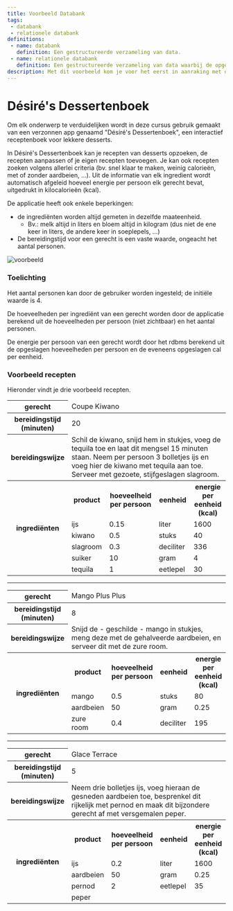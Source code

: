 ```yaml
---
title: Voorbeeld Databank
tags: 
 - databank
 - relationele databank
definitions: 
 - name: databank
   definition: Een gestructureerde verzameling van data.
 - name: relationele databank
   definition: Een gestructureerde verzameling van data waarbij de opgeslagen data wordt onderverdeeld in tabellen.
description: Met dit voorbeeld kom je voor het eerst in aanraking met data. Bekijk dit voorbeeld goed, want met deze data zullen we proberen een goede databank in elkaar te steken.
---
```


# Désiré's Dessertenboek

Om elk onderwerp te verduidelijken wordt in deze cursus gebruik gemaakt van een verzonnen app genaamd "Désiré's Dessertenboek", een interactief receptenboek voor lekkere desserts. 

In Désiré's Dessertenboek kan je recepten van desserts opzoeken, de recepten aanpassen of je eigen recepten toevoegen. Je kan ook recepten zoeken volgens allerlei criteria (bv. snel klaar te maken, weinig calorieën, met of zonder aardbeien, …). Uit de informatie van elk ingredient wordt automatisch afgeleid hoeveel energie per persoon elk gerecht bevat, uitgedrukt in kilocalorieën (kcal).

De applicatie heeft ook enkele beperkingen: 

 - de ingrediënten worden altijd gemeten in dezelfde maateenheid.
   - Bv.: melk altijd in liters en bloem altijd in kilogram 
     (dus niet de ene keer in liters, de andere keer in soeplepels, …)
 - De bereidingstijd voor een gerecht is een vaste waarde, ongeacht het aantal personen.
 
 
<img src="{{ site.baseurl }}/assets/img/db-inleiding_1.png" alt="voorbeeld" style="height: auto; max-width: 100%">

### Toelichting
Het aantal personen kan door de gebruiker worden ingesteld; de initiële waarde is 4.

De hoeveelheden per ingrediënt van een gerecht worden door de applicatie berekend uit de hoeveelheden per persoon (niet zichtbaar) en het aantal personen.

De energie per persoon van een gerecht wordt door het rdbms berekend uit de opgeslagen hoeveelheden per persoon en de eveneens opgeslagen cal per eenheid.

### Voorbeeld recepten

Hieronder vindt je drie voorbeeld recepten. 

<table class="styledTable">
<thead><tr><th>gerecht</th><td colspan="4">Coupe Kiwano</td></tr></thead><tbody>
 <tr><th>bereidingstijd (minuten)</th><td colspan="4">20</td></tr>
 <tr><th>bereidingswijze</th><td colspan="4">Schil de kiwano, snijd hem in stukjes, voeg de tequila toe en laat dit mengsel 15 minuten staan. Neem per persoon 3 bolletjes ijs en voeg hier de kiwano met tequila aan toe. Serveer met gezoete, stijfgeslagen slagroom.</td></tr>
 <tr><th rowspan="6">ingrediënten</th><th>product</th><th>hoeveelheid per persoon</th><th>eenheid</th><th>energie per eenheid (kcal)</th></tr>
 <tr><td>ijs</td><td>0.15</td><td>liter</td><td>1600</td></tr>
 <tr><td>kiwano</td><td>0.5</td><td>stuks</td><td>40</td></tr>
 <tr><td>slagroom</td><td>0.3</td><td>deciliter</td><td>336</td></tr>
 <tr><td>suiker</td><td>10</td><td>gram</td><td>4</td></tr>
 <tr><td>tequila</td><td>1</td><td>eetlepel</td><td>30</td></tr>
</tbody></table>

----

<table class="styledTable">
<thead><tr><th>gerecht</th><td colspan="4">Mango Plus Plus</td></tr></thead><tbody>
 <tr><th>bereidingstijd (minuten)</th><td colspan="4">8</td></tr>
 <tr><th>bereidingswijze</th><td colspan="4">Snijd de - geschilde - mango in stukjes, meng deze met de gehalveerde aardbeien, en serveer dit met de zure room.</td></tr>
 <tr><th rowspan="4">ingrediënten</th><th>product</th><th>hoeveelheid per persoon</th><th>eenheid</th><th>energie per eenheid (kcal)</th></tr>
 <tr><td>mango</td><td>0.5</td><td>stuks</td><td>80</td></tr>
 <tr><td>aardbeien</td><td>50</td><td>gram</td><td>0.25</td></tr>
 <tr><td>zure room</td><td>0.4</td><td>deciliter</td><td>195</td></tr>
</tbody></table>
 
 ----

<table class="styledTable">
<thead><tr><th>gerecht</th><td colspan="4">Glace Terrace</td></tr></thead><tbody>
 <tr><th>bereidingstijd (minuten)</th><td colspan="4">5</td></tr>
 <tr><th>bereidingswijze</th><td colspan="4">Neem drie bolletjes ijs, voeg hieraan de gesneden aardbeien toe, besprenkel dit rijkelijk met pernod en maak dit bijzondere gerecht af met versgemalen peper.</td></tr>
 <tr><th rowspan="5">ingrediënten</th><th>product</th><th>hoeveelheid per persoon</th><th>eenheid</th><th>energie per eenheid (kcal)</th></tr>
 <tr><td>ijs</td><td>0.2</td><td>liter</td><td>1600</td></tr>
 <tr><td>aardbeien</td><td>50</td><td>gram</td><td>0.25</td></tr>
 <tr><td>pernod</td><td>2</td><td>eetlepel</td><td>35</td></tr>
 <tr><td>peper</td><td>&nbsp;</td><td>&nbsp;</td><td></td></tr>
</tbody></table>
